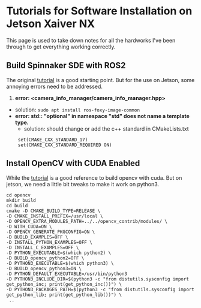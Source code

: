 # Tutorials for Software Installation on Jetson Xaiver NX

This page is used to take down notes for all the hardworks I've been through to get everything working correctly.


## Build Spinnaker SDE with ROS2
The original [tutorial](https://docs.ros.org/en/iron/p/spinnaker_camera_driver/) is a good starting point. But for the use on Jetson, some annoying errors need to be addressed.

1. **error: <camera_info_manager/camera_info_manager.hpp>**
 - solution:
   `sudo apt install ros-foxy-image-common`
- **error: std:: "optional" in namespace "std" does not name a template type.**
	- solution: should change or add the c++ standard in CMakeLists.txt
   ```
	set(CMAKE_CXX_STANDARD_17)
	set(CMAKE_CXX_STANDARD_REQUIRED ON)
   ```
  
## Install OpenCV with CUDA Enabled
While the [tutorial](https://developer.ridgerun.com/wiki/index.php/Compiling_OpenCV_from_Source) is a good reference to build opencv with cuda. But on jetson, we need a little bit tweaks to make it work on python3.
```
cd opencv
mkdir build
cd build
cmake -D CMAKE_BUILD_TYPE=RELEASE \
-D CMAKE_INSTALL_PREFIX=/usr/local \
-D OPENCV_EXTRA_MODULES_PATH=../../opencv_contrib/modules/ \
-D WITH_CUDA=ON \
-D OPENCV_GENERATE_PKGCONFIG=ON \
-D BUILD_EXAMPLES=OFF \
-D INSTALL_PYTHON_EXAMPLES=OFF \
-D INSTALL_C_EXAMPLES=OFF \
-D PYTHON_EXECUTABLE=$(which python2) \
-D BUILD_opencv_python2=OFF \
-D PYTHON3_EXECUTABLE=$(which python3) \
-D BUILD_opencv_python3=ON \
-D PYTHON_DEFAULT_EXECUTABLE=/usr/bin/python3
-D PYTHON3_INCLUDE_DIR=$(python3 -c "from distutils.sysconfig import get_python_inc; print(get_python_inc())") \
-D PYTHON3_PACKAGES_PATH=$(python3 -c "from distutils.sysconfig import get_python_lib; print(get_python_lib())") \
 ..
```

